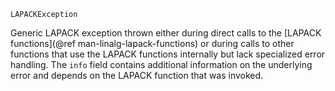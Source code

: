 ```
LAPACKException
```

Generic LAPACK exception thrown either during direct calls to the [LAPACK functions](@ref man-linalg-lapack-functions) or during calls to other functions that use the LAPACK functions internally but lack specialized error handling. The `info` field contains additional information on the underlying error and depends on the LAPACK function that was invoked.
